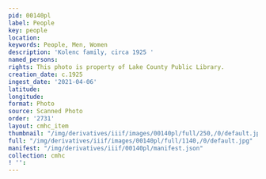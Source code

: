 ```yaml
---
pid: 00140pl
label: People
key: people
location: 
keywords: People, Men, Women
description: 'Kolenc family, circa 1925 '
named_persons: 
rights: This photo is property of Lake County Public Library.
creation_date: c.1925
ingest_date: '2021-04-06'
latitude: 
longitude: 
format: Photo
source: Scanned Photo
order: '2731'
layout: cmhc_item
thumbnail: "/img/derivatives/iiif/images/00140pl/full/250,/0/default.jpg"
full: "/img/derivatives/iiif/images/00140pl/full/1140,/0/default.jpg"
manifest: "/img/derivatives/iiif/00140pl/manifest.json"
collection: cmhc
! '': 
---
```

